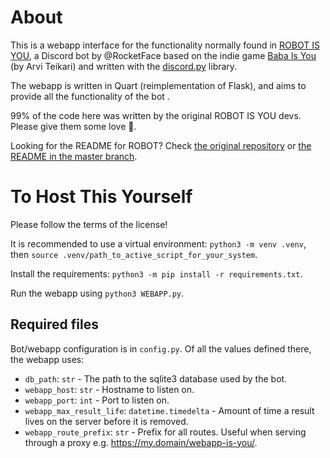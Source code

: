 # About

This is a webapp interface for the functionality normally found in [ROBOT IS YOU](https://github.com/RocketFace/robot-is-you), a Discord bot by @RocketFace based on the indie game [Baba Is You](https://store.steampowered.com/app/736260/Baba_Is_You/) (by Arvi Teikari) and written with the [discord.py](https://discordpy.readthedocs.io/en/latest/) library.

The webapp is written in Quart (reimplementation of Flask), and aims to provide all the functionality of the bot .

99% of the code here was written by the original ROBOT IS YOU devs. Please give them some love 🧡.

Looking for the README for ROBOT? Check [the original repository](https://github.com/RocketFace/robot-is-you) or [the README in the master branch](./blob/master#README).

# To Host This Yourself

Please follow the terms of the license!

It is recommended to use a virtual environment: `python3 -m venv .venv`, then `source .venv/path_to_active_script_for_your_system`.

Install the requirements: `python3 -m pip install -r requirements.txt`.

Run the webapp using `python3 WEBAPP.py`.

## Required files

Bot/webapp configuration is in `config.py`. Of all the values defined there, the webapp uses:

* `db_path`: `str` - The path to the sqlite3 database used by the bot.
* `webapp_host`: `str` - Hostname to listen on.
* `webapp_port`: `int` - Port to listen on.
* `webapp_max_result_life`: `datetime.timedelta` - Amount of time a result lives on the server before it is removed.
* `webapp_route_prefix`: `str` - Prefix for all routes. Useful when serving through a proxy e.g. https://my.domain/webapp-is-you/.

